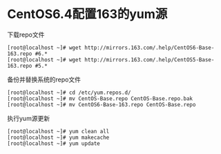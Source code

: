 # CentOS6.4配置163的yum源

下载repo文件

	[root@localhost ~]# wget http://mirrors.163.com/.help/CentOS6-Base-163.repo #6.*
	[root@localhost ~]# wget http://mirrors.163.com/.help/CentOS5-Base-163.repo #5.*

备份并替换系统的repo文件

	[root@localhost ~]# cd /etc/yum.repos.d/
	[root@localhost ~]# mv CentOS-Base.repo CentOS-Base.repo.bak
	[root@localhost ~]# mv CentOS6-Base-163.repo CentOS-Base.repo

执行yum源更新

	[root@localhost ~]# yum clean all
	[root@localhost ~]# yum makecache
	[root@localhost ~]# yum update